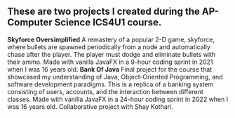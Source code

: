 These are two projects I created during the AP-Computer Science ICS4U1 course.
--
**Skyforce Oversimplified**
A remastery of a popular 2-D game, skyforce, where bullets are spawned periodically from a node and automatically chase after the player. The player must dodge and eliminate bullets with their ammo. Made with vanilla JavaFX in a 9-hour coding sprint in 2021 when I was 16 years old.
**Bank Of Java**
Final project for the course that showcased my understanding of Java, Object-Oriented Programming, and software development paradigms. This is a replica of a banking system consisting of users, accounts, and the interaction between different classes. Made with vanilla JavaFX in a 24-hour coding sprint in 2022 when I was 16 years old. Collaborative project with Shay Kothari.
